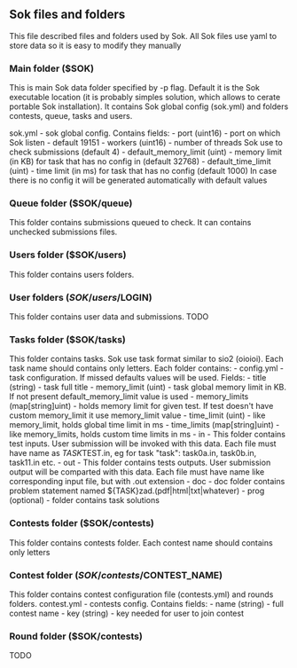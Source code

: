 Sok files and folders
---
This file described files and folders used by Sok. All Sok files use yaml to store data so it is easy to modify they manually

### Main folder ($SOK)
This is main Sok data folder specified by -p flag. Default it is the Sok executable location (it is probably simples solution, which allows to cerate portable Sok installation). It contains Sok global config (sok.yml) and folders contests, queue, tasks and users.

sok.yml - sok global config. Contains fields:
    - port (uint16) - port on which Sok listen - default 19151
    - workers (uint16) - number of threads Sok use to check submissions (default 4)
    - default_memory_limit (uint) - memory limit (in KB) for task that has no config in (default 32768)
    - default_time_limit (uint) - time limit (in ms) for task that has no config (default 1000)
In case there is no config it will be generated automatically with default values

### Queue folder ($SOK/queue)
This folder contains submissions queued to check. It can contains unchecked submissions files.

### Users folder ($SOK/users)
This folder contains users folders.

### User folders ($SOK/users/$LOGIN)
This folder contains user data and submissions. TODO

### Tasks folder ($SOK/tasks)
This folder contains tasks. Sok use task format similar to sio2 (oioioi). Each task name should contains only letters. Each folder contains:
	- config.yml - task configuration. If missed defaults values will be used. Fields:
		- title (string) - task full title
		- memory_limit (uint) - task global memory limit in KB. If not present default_memory_limit value is used
		- memory_limits (map[string]uint) - holds memory limit for given test. If test doesn't have custom memory_limit it use memory_limit value
		- time_limit (uint) - like memory_limit, holds global time limit in ms
		- time_limits (map[string]uint) - like memory_limits, holds custom time limits in ms
	- in - This folder contains test inputs. User submission will be invoked with this data. Each file must have name as $TASK$TEST.in, eg for task "task": task0a.in, task0b.in, task11.in etc.
	- out - This folder contains tests outputs. User submission output will be comparted with this data. Each file must have name like corresponding input file, but with .out extension
	- doc - doc folder contains problem statement named ${TASK}zad.(pdf|html|txt|whatever)
	- prog (optional) - folder contains task solutions 
### Contests folder ($SOK/contests)
This folder contains contests folder. Each contest name should contains only letters

### Contest folder ($SOK/contests/$CONTEST_NAME)
This folder contains contest configuration file (contests.yml) and rounds folders.
contest.yml - contests config. Contains fields:
    - name (string) - full contest name
    - key (string) - key needed for user to join contest

### Round folder ($SOK/contests)
TODO